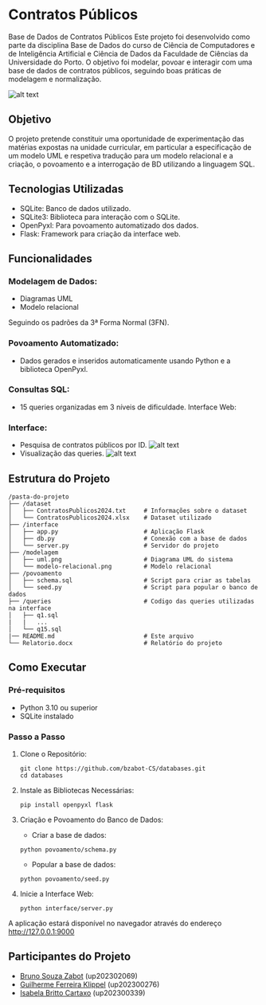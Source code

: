 # Contratos Públicos
Base de Dados de Contratos Públicos
Este projeto foi desenvolvido como parte da disciplina Base de Dados do curso de Ciência de Computadores e de Inteligência Artificial e Ciência de Dados da Faculdade de Ciências da Universidade do Porto. O objetivo foi modelar, povoar e interagir com uma base de dados de contratos públicos, seguindo boas práticas de modelagem e normalização.

![alt text](images/image.png)

## Objetivo
O projeto pretende constituir uma oportunidade de experimentação das matérias expostas na unidade curricular, em particular a especificação de um modelo UML e respetiva tradução para um modelo relacional e a criação, o povoamento e a interrogação de BD utilizando a linguagem SQL.

## Tecnologias Utilizadas
- SQLite: Banco de dados utilizado.
- SQLite3: Biblioteca para interação com o SQLite.
- OpenPyxl: Para povoamento automatizado dos dados.
- Flask: Framework para criação da interface web.

## Funcionalidades
### Modelagem de Dados:
- Diagramas UML
- Modelo relacional

Seguindo os padrões da 3ª Forma Normal (3FN).

### Povoamento Automatizado:
- Dados gerados e inseridos automaticamente usando Python e a biblioteca OpenPyxl.

### Consultas SQL:
- 15 queries organizadas em 3 níveis de dificuldade.
Interface Web:

### Interface:
- Pesquisa de contratos públicos por ID.
![alt text](images/image-1.png)
- Visualização das queries.
![alt text](images/image-2.png)


## Estrutura do Projeto 
```
/pasta-do-projeto
├── /dataset
│   ├── ContratosPublicos2024.txt     # Informações sobre o dataset
│   └── ContratosPublicos2024.xlsx    # Dataset utilizado     
├── /interface      
│   ├── app.py                        # Aplicação Flask
│   ├── db.py                         # Conexão com a base de dados
│   └── server.py                     # Servidor do projeto
├── /modelagem
│   ├── uml.png                       # Diagrama UML do sistema
│   └── modelo-relacional.png         # Modelo relacional
├── /povoamento
│   ├── schema.sql                    # Script para criar as tabelas
│   └── seed.py                       # Script para popular o banco de dados
├── /queries                          # Codigo das queries utilizadas na interface
│   ├── q1.sql 
|   |   ...   
│   └── q15.sql
|── README.md                         # Este arquivo
└── Relatorio.docx                    # Relatório do projeto
```

## Como Executar
### Pré-requisitos
- Python 3.10 ou superior
- SQLite instalado

### Passo a Passo
1. Clone o Repositório:
    ```
    git clone https://github.com/bzabot-CS/databases.git
    cd databases
    ```

2.  Instale as Bibliotecas Necessárias:
    ```
    pip install openpyxl flask  
    ```

3. Criação e Povoamento do Banco de Dados:
    - Criar a base de dados: 
    ```
    python povoamento/schema.py
    ```
    - Popular a base de dados:
    ```
    python povoamento/seed.py
    ```

3. Inicie a Interface Web:
    ```
    python interface/server.py
    ```
A aplicação estará disponível no navegador através do endereço http://127.0.0.1:9000

## Participantes do Projeto 
- [Bruno Souza Zabot](https://github.com/bzabot) (up202302069)
- [Guilherme Ferreira Klippel](https://github.com/Klippell) (up202300276)
- [Isabela Britto Cartaxo](https://github.com/belacartaxo) (up202300339)
